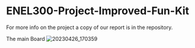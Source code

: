 # ENEL300-Project-Improved-Fun-Kit

For more info on the project a copy of our report is in the repository.

The main Board
![20230426_170359](https://user-images.githubusercontent.com/114579521/234475375-3cbdc526-f8df-4215-856f-5a7d57725567.jpg)
